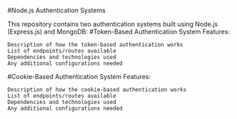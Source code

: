 #Node.js Authentication Systems

This repository contains two authentication systems built using Node.js (Express.js) and MongoDB:
#Token-Based Authentication System
Features:

    Description of how the token-based authentication works
    List of endpoints/routes available
    Dependencies and technologies used
    Any additional configurations needed

#Cookie-Based Authentication System
Features:

    Description of how the cookie-based authentication works
    List of endpoints/routes available
    Dependencies and technologies used
    Any additional configurations needed
